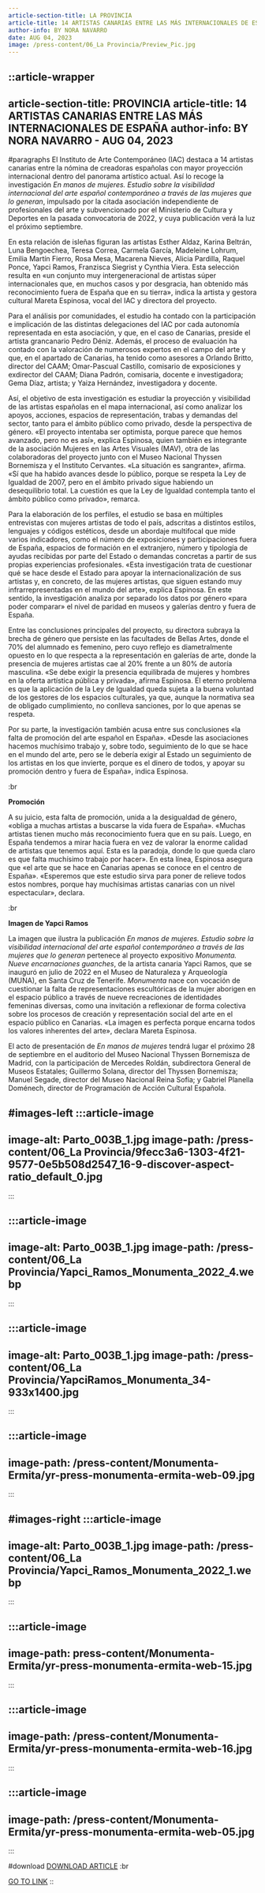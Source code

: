 ```yaml
---
article-section-title: LA PROVINCIA
article-title: 14 ARTISTAS CANARIAS ENTRE LAS MÁS INTERNACIONALES DE ESPAÑA
author-info: BY NORA NAVARRO
date: AUG 04, 2023
image: /press-content/06_La Provincia/Preview_Pic.jpg
---
```


::article-wrapper
---
article-section-title: PROVINCIA
article-title: 14 ARTISTAS CANARIAS ENTRE LAS MÁS INTERNACIONALES DE ESPAÑA
author-info: BY NORA NAVARRO - AUG 04, 2023
---
#paragraphs
El Instituto de Arte Contemporáneo (IAC) destaca a 14 artistas canarias entre la nómina de creadoras españolas con mayor proyección internacional dentro del panorama artístico actual. Así lo recoge la investigación _En manos de mujeres. Estudio sobre la visibilidad internacional del arte español contemporáneo a través de las mujeres que lo generan_, impulsado por la citada asociación independiente de profesionales del arte y subvencionado por el Ministerio de Cultura y Deportes en la pasada convocatoria de 2022, y cuya publicación verá la luz el próximo septiembre.

En esta relación de isleñas figuran las artistas Esther Aldaz, Karina Beltrán, Luna Bengoechea, Teresa Correa, Carmela García, Madeleine Lohrum, Emilia Martín Fierro, Rosa Mesa, Macarena Nieves, Alicia Pardilla, Raquel Ponce, Yapci Ramos, Franzisca Siegrist y Cynthia Viera. Esta selección resulta en «un conjunto muy intergeneracional de artistas súper internacionales que, en muchos casos y por desgracia, han obtenido más reconocimiento fuera de España que en su tierra», indica la artista y gestora cultural Mareta Espinosa, vocal del IAC y directora del proyecto.

Para el análisis por comunidades, el estudio ha contado con la participación e implicación de las distintas delegaciones del IAC por cada autonomía representada en esta asociación, y que, en el caso de Canarias, preside el artista grancanario Pedro Déniz. Además, el proceso de evaluación ha contado con la valoración de numerosos expertos en el campo del arte y que, en el apartado de Canarias, ha tenido como asesores a Orlando Britto, director del CAAM; Omar-Pascual Castillo, comisario de exposiciones y exdirector del CAAM; Diana Padrón, comisaria, docente e investigadora; Gema Díaz, artista; y Yaiza Hernández, investigadora y docente.

Así, el objetivo de esta investigación es estudiar la proyección y visibilidad de las artistas españolas en el mapa internacional, así como analizar los apoyos, acciones, espacios de representación, trabas y demandas del sector, tanto para el ámbito público como privado, desde la perspectiva de género. «El proyecto intentaba ser optimista, porque parece que hemos avanzado, pero no es así», explica Espinosa, quien también es integrante de la asociación Mujeres en las Artes Visuales (MAV), otra de las colaboradoras del proyecto junto con el Museo Nacional Thyssen Bornemisza y el Instituto Cervantes. «La situación es sangrante», afirma. «Sí que ha habido avances desde lo público, porque se respeta la Ley de Igualdad de 2007, pero en el ámbito privado sigue habiendo un desequilibrio total. La cuestión es que la Ley de Igualdad contempla tanto el ámbito público como privado», remarca.

Para la elaboración de los perfiles, el estudio se basa en múltiples entrevistas con mujeres artistas de todo el país, adscritas a distintos estilos, lenguajes y códigos estéticos, desde un abordaje multifocal que mide varios indicadores, como el número de exposiciones y participaciones fuera de España, espacios de formación en el extranjero, número y tipología de ayudas recibidas por parte del Estado o demandas concretas a partir de sus propias experiencias profesionales. «Esta investigación trata de cuestionar qué se hace desde el Estado para apoyar la internacionalización de sus artistas y, en concreto, de las mujeres artistas, que siguen estando muy infrarrepresentadas en el mundo del arte», explica Espinosa. En este sentido, la investigación analiza por separado los datos por género «para poder comparar» el nivel de paridad en museos y galerías dentro y fuera de España.

Entre las conclusiones principales del proyecto, su directora subraya la brecha de género que persiste en las facultades de Bellas Artes, donde el 70% del alumnado es femenino, pero cuyo reflejo es diametralmente opuesto en lo que respecta a la representación en galerías de arte, donde la presencia de mujeres artistas cae al 20% frente a un 80% de autoría masculina. «Se debe exigir la presencia equilibrada de mujeres y hombres en la oferta artística pública y privada», afirma Espinosa. El eterno problema es que la aplicación de la Ley de Igualdad queda sujeta a la buena voluntad de los gestores de los espacios culturales, ya que, aunque la normativa sea de obligado cumplimiento, no conlleva sanciones, por lo que apenas se respeta.

Por su parte, la investigación también acusa entre sus conclusiones «la falta de promoción del arte español en España». «Desde las asociaciones hacemos muchísimo trabajo y, sobre todo, seguimiento de lo que se hace en el mundo del arte, pero se le debería exigir al Estado un seguimiento de los artistas en los que invierte, porque es el dinero de todos, y apoyar su promoción dentro y fuera de España», indica Espinosa.

:br

**Promoción**

A su juicio, esta falta de promoción, unida a la desigualdad de género, «obliga a muchas artistas a buscarse la vida fuera de España». «Muchas artistas tienen mucho más reconocimiento fuera que en su país. Luego, en España tendemos a mirar hacia fuera en vez de valorar la enorme calidad de artistas que tenemos aquí. Esta es la paradoja, donde lo que queda claro es que falta muchísimo trabajo por hacer». En esta línea, Espinosa asegura que «el arte que se hace en Canarias apenas se conoce en el centro de España». «Esperemos que este estudio sirva para poner de relieve todos estos nombres, porque hay muchísimas artistas canarias con un nivel espectacular», declara.

:br

**Imagen de Yapci Ramos**

La imagen que ilustra la publicación _En manos de mujeres. Estudio sobre la visibilidad internacional del arte español contemporáneo a través de las mujeres que lo generan_ pertenece al proyecto expositivo _Monumenta. Nueve encarnaciones guanches_, de la artista canaria Yapci Ramos, que se inauguró en julio de 2022 en el Museo de Naturaleza y Arqueología (MUNA), en Santa Cruz de Tenerife. _Monumenta_ nace con vocación de cuestionar la falta de representaciones escultóricas de la mujer aborigen en el espacio público a través de nueve recreaciones de identidades femeninas diversas, como una invitación a reflexionar de forma colectiva sobre los procesos de creación y representación social del arte en el espacio público en Canarias. «La imagen es perfecta porque encarna todos los valores inherentes del arte», declara Mareta Espinosa.

El acto de presentación de _En manos de mujeres_ tendrá lugar el próximo 28 de septiembre en el auditorio del Museo Nacional Thyssen Bornemisza de Madrid, con la participación de Mercedes Roldán, subdirectora General de Museos Estatales; Guillermo Solana, director del Thyssen Bornemisza; Manuel Segade, director del Museo Nacional Reina Sofía; y Gabriel Planella Doménech, director de Programación de Acción Cultural Española.

#images-left
  :::article-image
  ---
  image-alt: Parto_003B_1.jpg
  image-path: /press-content/06_La Provincia/9fecc3a6-1303-4f21-9577-0e5b508d2547_16-9-discover-aspect-ratio_default_0.jpg
  ---
  :::

  :::article-image
  ---
  image-alt: Parto_003B_1.jpg
  image-path: /press-content/06_La Provincia/Yapci_Ramos_Monumenta_2022_4.webp
  ---
  :::

  :::article-image
  ---
  image-alt: Parto_003B_1.jpg
  image-path: /press-content/06_La Provincia/YapciRamos_Monumenta_34-933x1400.jpg
  ---
  :::

  :::article-image
  ---
  image-path: /press-content/Monumenta-Ermita/yr-press-monumenta-ermita-web-09.jpg
  ---
  :::

#images-right
  :::article-image
  ---
  image-alt: Parto_003B_1.jpg
  image-path: /press-content/06_La Provincia/Yapci_Ramos_Monumenta_2022_1.webp
  ---
  :::

  :::article-image
  ---
  image-path: press-content/Monumenta-Ermita/yr-press-monumenta-ermita-web-15.jpg
  ---
  :::

  :::article-image
  ---
  image-path: /press-content/Monumenta-Ermita/yr-press-monumenta-ermita-web-16.jpg
  ---
  :::

  :::article-image
  ---
  image-path: /press-content/Monumenta-Ermita/yr-press-monumenta-ermita-web-05.jpg
  ---
  :::

#download
[DOWNLOAD ARTICLE](/press-content/06_La%20Provincia/P%C3%A1ginas%20desdeYapciRamos_PressKitSelection-5.pdf) :br

[](https://www.eldia.es/cultura/2024/03/02/parir-renacer-yapci-ramos-santa-98938595.html) [GO TO LINK](https://www.laprovincia.es/cultura/2023/08/04/instituto-arte-contemporaneo-iac-destaca-90656392.html)
::
